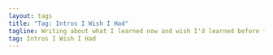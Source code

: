 ```yaml
---
layout: tags
title: "Tag: Intros I Wish I Had"
tagline: Writing about what I learned now and wish I'd learned before for others
tag: Intros I Wish I Had
---
```

